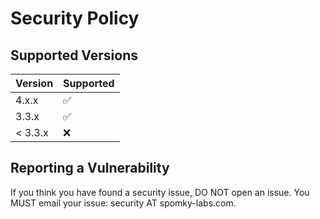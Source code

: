 # Security Policy

## Supported Versions

| Version | Supported          |
|---------| ------------------ |
| 4.x.x   | :white_check_mark: |
| 3.3.x   | :white_check_mark: |
| < 3.3.x | :x:                |

## Reporting a Vulnerability

If you think you have found a security issue, DO NOT open an issue. You MUST email your issue: security AT
spomky-labs.com.
